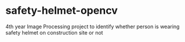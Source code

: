 # safety-helmet-opencv
4th year Image Processing project to identify whether person is wearing safety helmet on construction site or not
